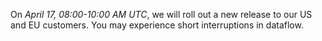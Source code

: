 On *April 17, 08:00-10:00 AM UTC*, we will roll out a new release to our US and EU customers. You may experience short interruptions in dataflow.
